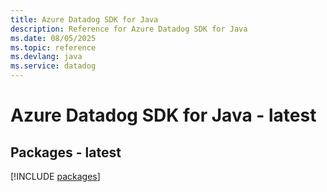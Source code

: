 ```yaml
---
title: Azure Datadog SDK for Java
description: Reference for Azure Datadog SDK for Java
ms.date: 08/05/2025
ms.topic: reference
ms.devlang: java
ms.service: datadog
---
```

# Azure Datadog SDK for Java - latest
## Packages - latest
[!INCLUDE [packages](datadog-index.md)]